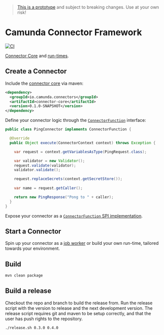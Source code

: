 > [This is a prototype](https://github.com/camunda/cloud-connectors/issues/36#issuecomment-1170444587) and subject to breaking changes. Use at your own risk!

# Camunda Connector Framework

[![CI](https://github.com/camunda/connector-framework/actions/workflows/CI.yml/badge.svg)](https://github.com/camunda/connector-framework/actions/workflows/CI.yml)

[Connector Core](#create-a-connector) and [run-times](#start-a-connector).


## Create a Connector

Include the [connector core](./core) via maven: 

```xml
<dependency>
  <groupId>io.camunda.connectors</groupId>
  <artifactId>connector-core</artifactId>
  <version>0.1.0-SNAPSHOT</version>
</dependency>
```

Define your connector logic through the [`ConnectorFunction`](https://github.com/camunda/connectors-framework/blob/main/core/src/main/java/io/camunda/connector/api/ConnectorFunction.java) interface:

```java
public class PingConnector implements ConnectorFunction {

  @Override
  public Object execute(ConnectorContext context) throws Exception {

    var request = context.getVariablesAsType(PingRequest.class);

    var validator = new Validator();
    request.validate(validator);
    validator.validate();

    request.replaceSecrets(context.getSecretStore());
    
    var name = request.getCaller();

    return new PingResponse("Pong to " + caller);
  }
}
```

Expose your connector as a [`ConnectorFunction` SPI implementation](https://docs.oracle.com/javase/8/docs/api/java/util/ServiceLoader.html).


## Start a Connector

Spin up your connector as a [job worker](https://github.com/camunda/connectors-framework/tree/main/runtime-job-worker#readme) or build your own run-time, tailored towards your environment.


## Build

```bash
mvn clean package
```

## Build a release

Checkout the repo and branch to build the release from. Run the release script with the version to release and the next
development version. The release script requires git and maven to be setup correctly, and that the user has push rights
to the repository.

```bash
./release.sh 0.3.0 0.4.0
```
